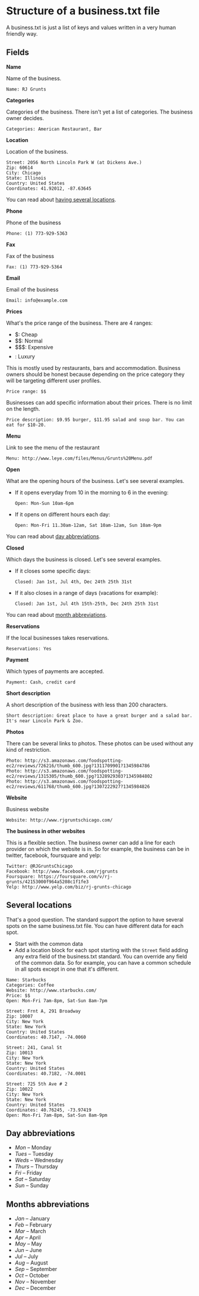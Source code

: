 Structure of a business.txt file
=================================

A business.txt is just a list of keys and values written in a very human friendly way.

Fields
------

**Name**

Name of the business.

```
Name: RJ Grunts
```

**Categories**

Categories of the business. There isn't yet a list of categories. The business owner decides. 

```
Categories: American Restaurant, Bar
```

**Location**

Location of the business.

```
Street: 2056 North Lincoln Park W (at Dickens Ave.)
Zip: 60614
City: Chicago
State: Illinois
Country: United States
Coordinates: 41.92012, -87.63645
```

You can read about [having several locations](#several-locations).

**Phone**

Phone of the business

```
Phone: (1) 773-929-5363
```

**Fax**

Fax of the business

```
Fax: (1) 773-929-5364
```

**Email**

Email of the business

```
Email: info@example.com
```

**Prices**

What's the price range of the business. There are 4 ranges:

* $: Cheap
* $$: Normal
* $$$: Expensive
* $$$$: Luxury

This is mostly used by restaurants, bars and accommodation. Business owners should be honest because depending on the price category they will be targeting different user profiles.

```
Price range: $$
```

Businesses can add specific information about their prices. There is no limit on the length.

```
Price description: $9.95 burger, $11.95 salad and soup bar. You can eat for $10-20.
```

**Menu**

Link to see the menu of the restaurant

```
Menu: http://www.leye.com/files/Menus/Grunts%20Menu.pdf
```

**Open**

What are the opening hours of the business. Let's see several examples.

* If it opens everyday from 10 in the morning to 6 in the evening:

	```
	Open: Mon-Sun 10am-6pm
	```

* If it opens on different hours each day:

	```
	Open: Mon-Fri 11.30am-12am, Sat 10am-12am, Sun 10am-9pm
	```

You can read about [day abbreviations](#day-abbreviations).

**Closed**

Which days the business is closed. Let's see several examples.

* If it closes some specific days:

	```
	Closed: Jan 1st, Jul 4th, Dec 24th 25th 31st
	```

* If it also closes in a range of days (vacations for example):

	```
	Closed: Jan 1st, Jul 4th 15th-25th, Dec 24th 25th 31st
	```

You can read about [month abbreviations](#month-abbreviations).


**Reservations**

If the local businesses takes reservations.

```
Reservations: Yes
```

**Payment**

Which types of payments are accepted.

```
Payment: Cash, credit card
```

**Short description**

A short description of the business with less than 200 characters.

```
Short description: Great place to have a great burger and a salad bar. It's near Lincoln Park & Zoo.
```

**Photos**

There can be several links to photos. These photos can be used without any kind of restriction.

```
Photo: http://s3.amazonaws.com/foodspotting-ec2/reviews/726216/thumb_600.jpg?1311709901?1345984786
Photo: http://s3.amazonaws.com/foodspotting-ec2/reviews/1315305/thumb_600.jpg?1328929303?1345984802
Photo: http://s3.amazonaws.com/foodspotting-ec2/reviews/611768/thumb_600.jpg?1307222927?1345984826
```

**Website**

Business website

```
Website: http://www.rjgruntschicago.com/
```

**The business in other websites**

This is a flexible section. The business owner can add a line for each provider on which the website is in. So for example, the business can be in twitter, facebook, foursquare and yelp:

```
Twitter: @RJGruntsChicago
Facebook: http://www.facebook.com/rjgrunts
Foursquare: https://foursquare.com/v/rj-grunts/42153000f964a5208c1f1fe3
Yelp: http://www.yelp.com/biz/rj-grunts-chicago
```


Several locations
-----------------

That's a good question. The standard support the option to have several spots on the same business.txt file. You can have different data for each spot.

* Start with the common data
* Add a location block for each spot starting with the `Street` field adding any extra field of the business.txt standard. You can override any field of the common data. So for example, you can have a common schedule in all spots except in one that it's different.

```
Name: Starbucks
Categories: Coffee
Website: http://www.starbucks.com/
Price: $$
Open: Mon-Fri 7am-8pm, Sat-Sun 8am-7pm

Street: Frnt A, 291 Broadway
Zip: 10007
City: New York
State: New York
Country: United States
Coordinates: 40.7147, -74.0060

Street: 241, Canal St
Zip: 10013
City: New York
State: New York
Country: United States
Coordinates: 40.7182, -74.0001

Street: 725 5th Ave # 2
Zip: 10022
City: New York
State: New York
Country: United States
Coordinates: 40.76245, -73.97419
Open: Mon-Fri 7am-8pm, Sat-Sun 8am-9pm
```

Day abbreviations
-----------------

* _Mon_ – Monday
* _Tues_ – Tuesday
* _Weds_ – Wednesday
* _Thurs_ – Thursday
* _Fri_ – Friday
* _Sat_ – Saturday
* _Sun_ – Sunday


Months abbreviations
--------------------

* _Jan_ – January
* _Feb_ – February
* _Mar_ – March
* _Apr_ – April
* _May_ – May
* _Jun_ – June
* _Jul_ – July
* _Aug_ – August
* _Sep_ – September
* _Oct_ – October
* _Nov_ – November
* _Dec_ – December


